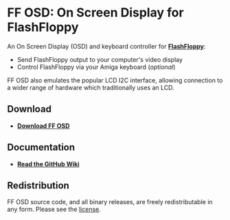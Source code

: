 # FF OSD: On Screen Display for FlashFloppy

An On Screen Display (OSD) and keyboard controller for
[**FlashFloppy**][FF]:
- Send FlashFloppy output to your computer's video display
- Control FlashFloppy via your Amiga keyboard (*optional*)

FF OSD also emulates the popular LCD I2C interface, allowing
connection to a wider range of hardware which traditionally uses an
LCD.

## Download
- [**Download FF OSD**][Downloads]

## Documentation
- [**Read the GitHub Wiki**](https://github.com/keirf/flashfloppy-osd/wiki)

## Redistribution

FF OSD source code, and all binary releases, are freely redistributable
in any form. Please see the [license](COPYING).

[FF]: https://github.com/keirf/flashfloppy/wiki
[Downloads]: https://github.com/keirf/flashfloppy-osd/wiki/Downloads
